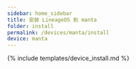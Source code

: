 ```yaml
---
sidebar: home_sidebar
title: 安装 LineageOS 到 manta
folder: install
permalink: /devices/manta/install
device: manta
---
```

{% include templates/device_install.md %}
